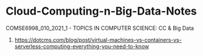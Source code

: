 # Cloud-Computing-n-Big-Data-Notes
COMSE6998_010_2021_1 - TOPICS IN COMPUTER SCIENCE: CC &amp; Big Data

1. https://dotcms.com/blog/post/virtual-machines-vs-containers-vs-serverless-computing-everything-you-need-to-know
